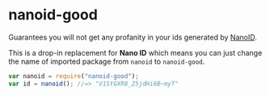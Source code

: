 # nanoid-good

Guarantees you will not get any profanity in your ids generated by [NanoID](https://raw.githubusercontent.com/ai/nanoid/).

This is a drop-in replacement for **Nano ID** which means you can just change the name of imported package from `nanoid` to `nanoid-good`.

```js
var nanoid = require("nanoid-good");
var id = nanoid(); //=> "V1StGXR8_Z5jdHi6B~myT"
```
